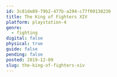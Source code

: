 ```yaml
---
id: 3c81de89-79b2-477b-a294-c77f09138236
title: The King of Fighters XIV
platform: playstation-4
genre:
  - fighting
digital: false
physical: true
guide: false
pending: false
posted: 2019-12-09
slug: the-king-of-fighters-xiv
---
```

